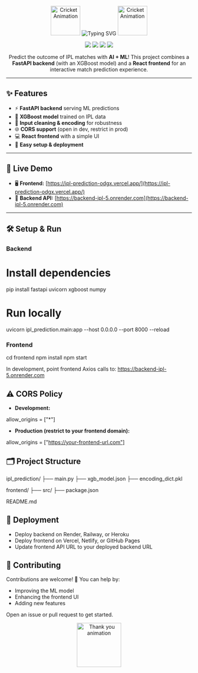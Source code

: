 

<p align="center">
  <img src="https://cdnl.iconscout.com/lottie/premium/thumb/cricket-9639153-7874702.gif" alt="Cricket Animation" width="80">
  <img src="https://readme-typing-svg.herokuapp.com?font=Fira+Code&weight=500&size=25&pause=1000&color=36BCF7&center=true&vCenter=true&width=435&lines=🏏+IPL+Match+Winner+Predictor;AI+powered+match+predictions;FastAPI+%2B+React+%2B+XGBoost" alt="Typing SVG" />
  <img src="https://cdnl.iconscout.com/lottie/premium/thumb/cricket-9639153-7874702.gif" alt="Cricket Animation" width="80">
</p>
<p align="center">
  <a href="https://www.python.org/"><img src="https://img.shields.io/badge/Python-3.9%2B-blue.svg" /></a>
  <a href="https://fastapi.tiangolo.com/"><img src="https://img.shields.io/badge/FastAPI-Backend-green.svg" /></a>
  <a href="https://reactjs.org/"><img src="https://img.shields.io/badge/React-Frontend-61DAFB.svg" /></a>
  <a href="https://xgboost.readthedocs.io/"><img src="https://img.shields.io/badge/XGBoost-ML-orange.svg" /></a>
  
</p>
<p align="center">
Predict the outcome of IPL matches with <b>AI + ML</b>!  
This project combines a <b>FastAPI backend</b> (with an XGBoost model) and a <b>React frontend</b> for an interactive match prediction experience.
</p>

---
## ✨ Features

- ⚡ **FastAPI backend** serving ML predictions
- 🧠 **XGBoost model** trained on IPL data
- 🧹 **Input cleaning \& encoding** for robustness
- 🌐 **CORS support** (open in dev, restrict in prod)
- 💻 **React frontend** with a simple UI
- 🚀 **Easy setup \& deployment**
---
## 🔗 Live Demo

- 🖥 **Frontend:** [https://ipl-prediction-odgx.vercel.app/](https://ipl-prediction-odgx.vercel.app/)
- 🔌 **Backend API:** [https://backend-ipl-5.onrender.com](https://backend-ipl-5.onrender.com)
---
## 🛠️ Setup \& Run


### Backend




# Install dependencies

pip install fastapi uvicorn xgboost numpy

# Run locally

uvicorn ipl_prediction.main:app --host 0.0.0.0 --port 8000 --reload



### Frontend



cd frontend
npm install
npm start


In development, point frontend Axios calls to:
https://backend-ipl-5.onrender.com





## ⚠️ CORS Policy

- **Development:**  


allow_origins = ["*"]


- **Production (restrict to your frontend domain):**  


allow_origins = ["https://your-frontend-url.com"]






## 🗂 Project Structure

ipl_prediction/
├── main.py
├── xgb_model.json
├── encoding_dict.pkl

frontend/
├── src/
├── package.json

README.md





## 🚀 Deployment

- Deploy backend on Render, Railway, or Heroku  
- Deploy frontend on Vercel, Netlify, or GitHub Pages  
- Update frontend API URL to your deployed backend URL



## 🤝 Contributing

Contributions are welcome! 🎉 You can help by:

- Improving the ML model  
- Enhancing the frontend UI  
- Adding new features  

Open an issue or pull request to get started.

<p align="center">
  <img src="https://www.icegif.com/wp-content/uploads/thank-you-icegif-5.gif" width="120" alt="Thank you animation">
</p>



